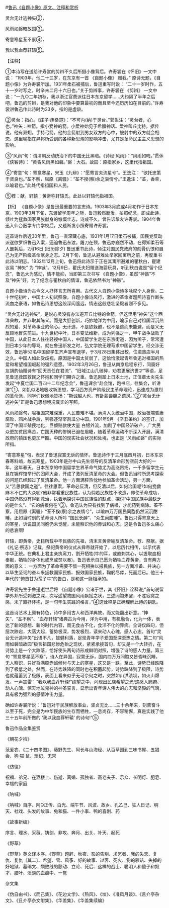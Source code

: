 #[鲁迅《自题小像》原文、注释和赏析](https://www.vrrw.net/wx/9293.html)

灵台无计逃神矢②，

风雨如磐暗故园③。

寄意寒星荃不察④，

我以我血荐轩辕⑤。

【注释】

①本诗写在送给许寿裳的剪辫不久后所摄小像背后。许寿裳在《怀旧》一文中说： “1903年，他二十三岁，在东京有一首 《自题小像》 赠我。” 原诗无题，《自题小像》为许寿裳所加。1931年柔石被捕后，鲁迅重写时说： “二十一岁时作，五十一岁时写之，时辛未二月十六日也。”关于剪辫事，许寿裳在 《剪辫》 一文中说：“一九○二年初秋，我以浙江官费派往日本东京留学……大约隔了半年之后吧，鲁迅的剪辫，是我对他的印象中要算最初的而且至今还历历如在目前的。”许寿裳讲鲁迅作此诗时为23岁，指的是虚龄。

②灵台：指心。《庄子·庚桑楚》：“不可内(纳)于灵台。”郭象注：“灵台者，心也。”神矢：神箭。指小爱神的箭。小爱神始见于希腊神话。爱神叫丘比特。据传说，他有双翅，手持弓箭。他的金箭射到男女双方的心中，被射中的双方就会相恋，这里喻指在异邦所受到的各种新思潮的影响冲击，尤其是革命民主主义思想的影响。

③“风雨”句：谓清朝反动统治下的中国无比黑暗。《诗经·风雨》：“风雨如晦。”贯休《侠客诗》： “黄昏风雨黑如磐。”磐：大石。故园：原指家乡，这里代指祖国。

④“寄意”句：寄意寒星，宋玉《九辩》：“愿寄言夫流星兮”。王逸注： “欲托忠策于贤良也。”荃不察，屈原《离骚》：“荃不揆(察)余之衷情兮。”王逸注：“荃，香草，以喻君也。”此处代指祖国和人民。

⑤荐：献。轩辕：黄帝称轩辕氏。此处以轩辕代指祖国。



【析】 《自题小像》是鲁迅最重要的言志诗。1903年3月底或4月初作于日本东京。1903年3月下旬，东渡留学周年之际，鲁迅毅然断发，拍照纪念，即成此诗，倾吐为拯救国家民族献身的慷慨壮志，诗成不久，曾告诉挚友许寿裳。1904年鲁迅入仙台医学专门学校后，又题断发小照寄赠许寿裳。

这首诗作后近30年里，鲁迅一直深藏心底，1931年1月17日柔石被捕，国民党反动派遂欲罗织鲁迅入案，逼迫鲁迅东渡。屠刀在颈，鲁迅亦巍然不动，在得知柔石等人噩耗后，2月16日 (旧历除夕) 鲁迅重书此诗，倾注对国民党政府的刻骨仇恨和自己为无产阶级革命献身之志。2月下旬，鲁迅从避难处举家回寓所之前，再度重书此诗以明志。1932年12月上旬，鲁迅将此诗示于正在其寓所避难的瞿秋白，瞿建议易 “神矢” 为 “神镞”。12月9日，瞿氏夫妇赠送海婴玩具，听到秋白说是“留个纪念”，鲁迅大为感动，情不能抑，当即第三次书写 《自题小像》，虽然“神镞”不及“神矢”好，为了纪念与瞿秋白的情谊，鲁迅依然书为“神镞”。

自题小像诗为古今文人抒怀言志所喜用。古代文人自题小像诗多咏叹个人身世。二十世纪初叶，中国士人初试照像，自题小像诗风行，激进的革命者题照诗喜作断头流血之豪语，如鲁迅诗思想这般深闳邃远，情志这般悲壮坚毅者则不多见。

“灵台无计逃神矢”，是说心灵没有办法避开丘比特的金箭，但这里用“神矢”这个西洋典故，并非取其陈义。而是大胆创新，巧妙地洋为中用，喻示自己对祖国深沉热烈的爱、对革命事业的倾心。无计逃，不是欲躲避，也不是逃而未能避，而是义无反顾地冒矢前进。十九世纪中叶，日本变法维新，成为列强之一，甲午战争战败了中国，从此日本人往往轻视中国人，中国留学生走在东京街道，因为辫子，常常遭到日本少年的辱骂。就在鲁迅断发之时，弘文学院无理苛求中国留学生，经交涉无效，鲁迅等52名中国留学生齐声宣布退学，于3月28日集体出校，住进旅店半月之久。中国人如此受歧视，原因是中国太贫弱了，这恰恰激起青年鲁迅对祖国的热爱和希望祖国崛起的强烈意愿。1902年3月26日，鲁迅从南京启程东行，同窗好友胡韵仙赠诗有“回天责任在君流”、“旧域江山几破碎，劝君更展济世才”等语，足见鲁迅救国救民之怀抱和同学们期许之重。鲁迅刚踏上日本土地，正值章太炎先生发起“中夏亡国二百四十二年纪念会”，鲁迅课余“赴会馆，跑书店，往集会，听讲演”①，如饥似渴地吸收新思想，学习西方资产阶级民主革命理论，迅速成为激烈的革命派，同学们钦佩地赞扬：“斯诚越人也，有卧薪尝胆之遗风。”②“灵台无计逃神矢”正是鲁迅思想境况真实的写照。

风雨如磐句，喻祖国灾难深重，人民苦难不堪。满清入关统治中国，政治极端昏庸腐败，鸦片战争后，列强逐渐宰割瓜分中国。1901年9月 《辛丑条约》的签订，加深了中国半殖民地化，巨额赔款使大量 白银外流，加剧了中国经济破产，广大民众更加贫困痛苦，亡国灭种的惨祸已迫在眉睫，随着革命运动不断深入开展，满清政府的镇压也更加严酷。中国的现实社会状况和处境，也正是 “风雨如磐” 的实际所指。

“寄意寒星”句，表现了鲁迅寂寞无诉的情怀。鲁迅诗作于三月底四月初，日本东京春寒料峭，故云寒星。1903年是孙中山先生领导的反清革命形势空前大好的一年，这年春天，日本东京的中国留学生界革命气势尤为高涨昂扬，一千多留学生元旦在锦辉馆举行的团拜大会，开成了激列反清革命的大会。但鲁迅当时所思考探索的问题已经超过了反清革命。他一方面满腔热忱地参加革命活动，另一方面，又“苦思救国之道”。往往思索，革命必反清，但反清以后，如何治国呢?如何挽救麻木不仁的大众呢?他非常看重民族性，认为倘若民族性不改造，即使革命成功，中国仍然没有得到救治，执着地探讨中国民族性的缺点，探讨“中国民族中最缺乏的是什么”、“它的病根何在”③，鲁迅认为只有找到了病根，才能药到病除。荃不察，用屈原《离骚》“荃不揆(察)余之衷情兮”，以喻四万万国民同胞仍然沉沉酣睡，正如当时别的革命诗人所吟 “国民长醉”、“众生尚酣睡”。鲁迅只得寄意天上的寒星，诉说国民同胞仍未觉醒，未能察识他的赤诚和心志，这是令鲁迅多么痛心的悲哀啊!

轩辕，即黄帝，史籍所载中华民族的先祖，清末言黄帝喻反清革命。荐、祭献。据《礼记·祭志》记载，祭祀黄帝的仪式从舜帝就开始了，以后历代相传，以示代表中华正统。在典礼上君主亲执鸾刀，割开牺牲(牛的耳，或直刺其心，以盏取血相奉献，牺牲的身体也或烹或焚以奉)。鲁迅表示自己愿为牺牲血荐黄帝，含有两方面的意义： 一方面为了革命需要不惜一死相拚以报民族，另一方面准备、并决心以毕生坚韧的奋斗来拯救国家民族、报效国家民族，鞠躬尽瘁，死而后已。他三十年代的“俯首甘为孺子牛”的告白，是和这一脉相承的。

许寿裳先生于鲁迅逝世后将 《自题小像》公诸于世，其《怀旧》诠释说;“首句说留学外邦所受刺激之深，次写遥望故国风雨飘摇之状，三述同胞未醒，不胜寂寞之感，末了直抒怀抱，是一句毕生实践的格言，”④这诠释是正确理解此诗的钥匙。

这首诗艺术上颇有特色，诗中多用古人和西洋典故，而又能翻出新意。“神矢”、“荃不察”、“血荐轩辕”诸典古为今用，洋为中用，有机融合，化为一体，表达了新的思想、新的时代内容，而无食古不化，食洋不化的弊病。全诗仅四句，但层次跌宕，大落大起，蓄势极深，势发极烈，读来动人心魄，感人心志。首句“灵台无计逃神矢”出语不凡，雄健利落，足现青年学子爱国至深至热之情。第二句“风雨如磐暗故园”极言祖国悲惨危殆之现状，紧紧承接首句，却又是一个大转折，在诗势上是一个大跌落，恰好使头两句诗形成鲜明对照，增强了诗的感人力量。第三句 “寄意寒星荃不察”，诗人在异国，寂寞无诉，国内四万万同胞又皆昏昧沉睡，无人察识，只好将满腔赤诚倾付与天上的寒星，这又是一跌。至此，诗势已经跌降到了极低之处，然而，在诗势跌降的同时也在积蓄起势，诗势跌降到了极限，诗势也就蕴蓄到了极限，表面上看来似乎无可奈何之时，突然如山洪溃坝，如火山爆发，一声震雷：“我以我血荐轩辕!”绝望之中，闪现出民族希望之光!这感人肺腑、动人心魄、惊天地泣鬼神的神圣誓言，显示出青年诗人伟大的心志和坚毅的气魄，具有极为强烈的感情冲击力量。

确如许寿裳所说：“鲁迅对于民族解放事业，坚贞无比……三十余年来，刻苦奋斗以至于死，完全是为中华民族的生存而牺牲，一息尚存，不容稍懈，真是实践了他三十五年前所做的 ‘我以我血荐轩辕’ 的诗句!”⑤

鲁迅作品全集鉴赏

《朝花夕拾》

范爱农、《二十四孝图》、藤野先生、阿长与山海经、从百草园到三味书屋、五猖会、狗·猫·鼠、琐记、无常

《仿徨》

祝福、弟兄、在酒楼上、伤逝、离婚、孤独者、高老夫子、示众、长明灯、肥皂、幸福的家庭

《呐喊》

《呐喊》自序、阿Q正传、白光、端午节、风波、故乡、孔乙己、狂人日记、明天、社戏、头发的故事、兔和猫、一件小事、鸭的喜剧、药

《故事新编》

序言、理水、采薇、铸剑、非攻、奔月、出关、补天、起死

《野草》

《野草》英文译本序、《野草》题辞、秋夜、影的告别、求乞者、我的失恋、复仇、复仇〔其二〕、希望、雪、风筝、好的故事、过客、死火、狗的驳诘、失掉的好地狱、墓碣文、颓败线的颤动、立论、死后、这样的战士、聪明人和傻子和奴才、腊叶、淡淡的血痕中、一觉

杂文集

《伪自由书》、《而己集》、《花边文学》、《热风》、《坟》、《准风月谈》、《且介亭杂文》、《且介亭杂文附集》、《华盖集》、《华盖集续编》

